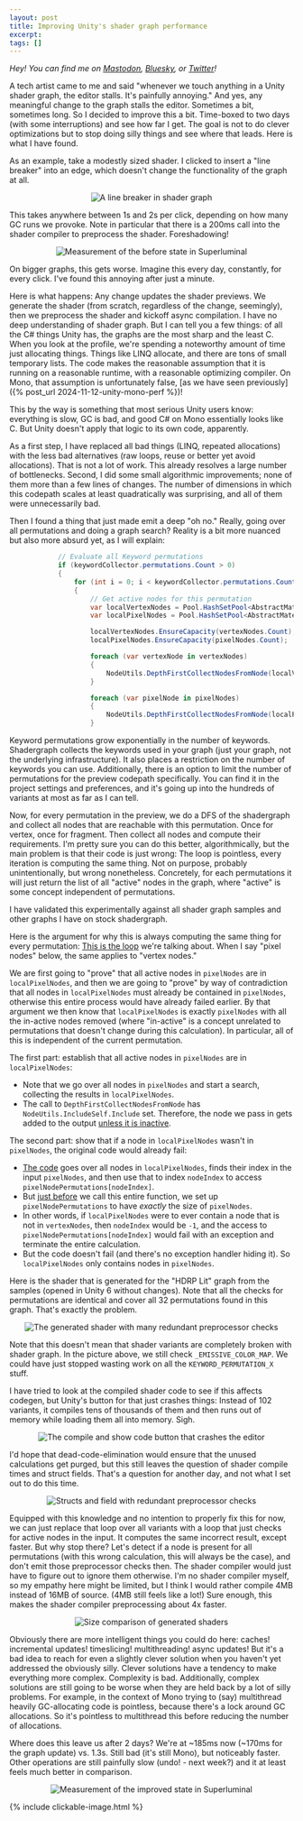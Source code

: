 ```yaml
---
layout: post
title: Improving Unity's shader graph performance
excerpt:
tags: []
---
```


_Hey! You can find me on [Mastodon](https://mastodon.gamedev.place/@sschoener), [Bluesky](https://bsky.app/profile/sschoener.bsky.social), or [Twitter](https://twitter.com/s4schoener)!_

A tech artist came to me and said "whenever we touch anything in a Unity shader graph, the editor stalls. It's painfully annoying." And yes, any meaningful change to the graph stalls the editor. Sometimes a bit, sometimes long. So I decided to improve this a bit. Time-boxed to two days (with some interruptions) and see how far I get. The goal is not to do clever optimizations but to stop doing silly things and see where that leads. Here is what I have found.

As an example, take a modestly sized shader. I clicked to insert a "line breaker" into an edge, which doesn't change the functionality of the graph at all.

<p align="middle">
  <img src="/img/2024-11-17-unity-shader-graph-perf/01-line-breaker.png" alt="A line breaker in shader graph" />
</p>


This takes anywhere between 1s and 2s per click, depending on how many GC runs we provoke. Note in particular that there is a 200ms call into the shader compiler to preprocess the shader. Foreshadowing!

<p align="middle">
  <img src="/img/2024-11-17-unity-shader-graph-perf/02-before.png" alt="Measurement of the before state in Superluminal" />
</p>


On bigger graphs, this gets worse. Imagine this every day, constantly, for every click. I've found this annoying after just a minute.

Here is what happens: Any change updates the shader previews. We generate the shader (from scratch, regardless of the change, seemingly), then we preprocess the shader and kickoff async compilation. I have no deep understanding of shader graph. But I can tell you a few things: of all the C# things Unity has, the graphs are the most sharp and the least C. When you look at the profile, we're spending a noteworthy amount of time just allocating things. Things like LINQ allocate, and there are tons of small temporary lists. The code makes the reasonable assumption that it is running on a reasonable runtime, with a reasonable optimizing compiler. On Mono, that assumption is unfortunately false, [as we have seen previously]({% post_url 2024-11-12-unity-mono-perf %})!

This by the way is something that most serious Unity users know: everything is slow, GC is bad, and good C# on Mono essentially looks like C. But Unity doesn't apply that logic to its own code, apparently.

As a first step, I have replaced all bad things (LINQ, repeated allocations) with the less bad alternatives (raw loops, reuse or better yet avoid allocations). That is not a lot of work. This already resolves a large number of bottlenecks. Second, I did some small algorithmic improvements; none of them more than a few lines of changes. The number of dimensions in which this codepath scales at least quadratically was surprising, and all of them were unnecessarily bad.

Then I found a thing that just made emit a deep "oh no." Really, going over all permutations and doing a graph search? Reality is a bit more nuanced but also more absurd yet, as I will explain:

```csharp
            // Evaluate all Keyword permutations
            if (keywordCollector.permutations.Count > 0)
            {
                for (int i = 0; i < keywordCollector.permutations.Count; i++)
                {
                    // Get active nodes for this permutation
                    var localVertexNodes = Pool.HashSetPool<AbstractMaterialNode>.Get();
                    var localPixelNodes = Pool.HashSetPool<AbstractMaterialNode>.Get();

                    localVertexNodes.EnsureCapacity(vertexNodes.Count);
                    localPixelNodes.EnsureCapacity(pixelNodes.Count);

                    foreach (var vertexNode in vertexNodes)
                    {
                        NodeUtils.DepthFirstCollectNodesFromNode(localVertexNodes, vertexNode, NodeUtils.IncludeSelf.Include, keywordCollector.permutations[i]);
                    }

                    foreach (var pixelNode in pixelNodes)
                    {
                        NodeUtils.DepthFirstCollectNodesFromNode(localPixelNodes, pixelNode, NodeUtils.IncludeSelf.Include, keywordCollector.permutations[i]);
                    }
```

Keyword permutations grow exponentially in the number of keywords. Shadergraph collects the keywords used in your graph (just your graph, not the underlying infrastructure). It also places a restriction on the number of keywords you can use. Additionally, there is an option to limit the number of permutations for the preview codepath specifically. You can find it in the project settings and preferences, and it's going up into the hundreds of variants at most as far as I can tell.

Now, for every permutation in the preview, we do a DFS of the shadergraph and collect all nodes that are reachable with this permutation. Once for vertex, once for fragment. Then collect all nodes and compute their requirements. I'm pretty sure you can do this better, algorithmically, but the main problem is that their code is just wrong: The loop is pointless, every iteration is computing the same thing. Not on purpose, probably unintentionally, but wrong nonetheless. Concretely, for each permutations it will just return the list of all "active" nodes in the graph, where "active" is some concept independent of permutations.

I have validated this experimentally against all shader graph samples and other graphs I have on stock shadergraph.

Here is the argument for why this is always computing the same thing for every permutation: [This is the loop](https://github.com/Unity-Technologies/Graphics/blob/ba62a59864270b82f88d9396878da2926f69b353/Packages/com.unity.shadergraph/Editor/Generation/Processors/GenerationUtils.cs#L502) we're talking about. When I say "pixel nodes" below, the same applies to "vertex nodes."

We are first going to "prove" that all active nodes in `pixelNodes` are in `localPixelNodes`, and then we are going to  "prove" by way of contradiction that all nodes in `localPixelNodes` must already be contained in `pixelNodes`, otherwise this entire process would have already failed earlier. By that argument we then know that `localPixelNodes` is exactly `pixelNodes` with all the in-active nodes removed (where "in-active" is a concept unrelated to permutations that doesn't change during this calculation). In particular, all of this is independent of the current permutation.

The first part: establish that all active nodes in `pixelNodes` are in `localPixelNodes`:
 * Note that we go over all nodes in `pixelNodes` and start a search, collecting the results in `localPixelNodes`.
 * The call to `DepthFirstCollectNodesFromNode` has `NodeUtils.IncludeSelf.Include` set. Therefore, the node we pass in gets added to the output [unless it is inactive](https://github.com/Unity-Technologies/Graphics/blob/ba62a59864270b82f88d9396878da2926f69b353/Packages/com.unity.shadergraph/Editor/Data/Implementation/NodeUtils.cs#L141).

The second part: show that if a node in `localPixelNodes` wasn't in `pixelNodes`, the original code would already fail:
 * [The code](https://github.com/Unity-Technologies/Graphics/blob/ba62a59864270b82f88d9396878da2926f69b353/Packages/com.unity.shadergraph/Editor/Generation/Processors/GenerationUtils.cs#L533) goes over all nodes in `localPixelNodes`, finds their index in the input `pixelNodes`, and then use that to index  `nodeIndex` to access `pixelNodePermutations[nodeIndex]`.
 * But [just before](https://github.com/Unity-Technologies/Graphics/blob/ba62a59864270b82f88d9396878da2926f69b353/Packages/com.unity.shadergraph/Editor/Generation/Processors/Generator.cs#L664) we call this entire function, we set up `pixelNodePermutations` to have _exactly_ the size of `pixelNodes`.
 * In other words, if `localPixelNodes` were to ever contain a node that is not in `vertexNodes`, then `nodeIndex` would be `-1`, and the access to `pixelNodePermutations[nodeIndex]` would fail with an exception and terminate the entire calculation.
 * But the code doesn't fail (and there's no exception handler hiding it). So `localPixelNodes` only contains nodes in `pixelNodes`.

Here is the shader that is generated for the "HDRP Lit" graph from the samples (opened in Unity 6 without changes). Note that all the checks for permutations are identical and cover all 32 permutations found in this graph. That's exactly the problem.
<p align="middle">
  <img src="/img/2024-11-17-unity-shader-graph-perf/03-generated-shader.png" alt="The generated shader with many redundant preprocessor checks" />
</p>

Note that this doesn't mean that shader variants are completely broken with shader graph. In the picture above, we still check `_EMISSIVE_COLOR_MAP`. We could have just stopped wasting work on all the `KEYWORD_PERMUTATION_X` stuff.

I have tried to look at the compiled shader code to see if this affects codegen, but Unity's button for that just crashes things: Instead of 102 variants, it compiles tens of thousands of them and then runs out of memory while loading them all into memory. Sigh.
<p align="middle">
  <img src="/img/2024-11-17-unity-shader-graph-perf/04-button-crash.png" alt="The compile and show code button that crashes the editor" />
</p>

I'd hope that dead-code-elimination would ensure that the unused calculations get purged, but this still leaves the question of shader compile times and struct fields. That's a question for another day, and not what I set out to do this time.

<p align="middle">
  <img src="/img/2024-11-17-unity-shader-graph-perf/05-struct-fields.png" alt="Structs and field with redundant preprocessor checks" />
</p>


Equipped with this knowledge and no intention to properly fix this for now, we can just replace that loop over all variants with a loop that just checks for active nodes in the input. It computes the same incorrect result, except faster. But why stop there? Let's detect if a node is present for all permutations (with this wrong calculation, this will always be the case), and don't emit those preprocessor checks then. The shader compiler would just have to figure out to ignore them otherwise. I'm no shader compiler myself, so my empathy here might be limited, but I think I would rather compile 4MB instead of 16MB of source. (4MB still feels like a lot!) Sure enough, this makes the shader compiler preprocessing about 4x faster.

<p align="middle">
  <img src="/img/2024-11-17-unity-shader-graph-perf/06-shader-sizes.png" alt="Size comparison of generated shaders" />
</p>

Obviously there are more intelligent things you could do here: caches! incremental updates! timeslicing! multithreading! async updates! But it's a bad idea to reach for even a slightly clever solution when you haven't yet addressed the obviously silly. Clever solutions have a tendency to make everything more complex. Complexity is bad. Additionally, complex solutions are still going to be worse when they are held back by a lot of silly problems. For example, in the context of Mono trying to (say) multithread heavily GC-allocating code is pointless, because there's a lock around GC allocations. So it's pointless to multithread this before reducing the number of allocations.

Where does this leave us after 2 days? We're at ~185ms now (~170ms for the graph update) vs. 1.3s. Still bad (it's still Mono), but noticeably faster. Other operations are still painfully slow (undo! - next week?) and it at least feels much better in comparison.

<p align="middle">
  <img src="/img/2024-11-17-unity-shader-graph-perf/07-after.png" alt="Measurement of the improved state in Superluminal" />
</p>

{% include clickable-image.html %}